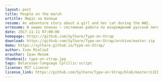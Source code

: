 ```yaml
---
layout: post
title: People on the marsh
ortitle: Людзі на балоце
resume: An adventure story about a girl and her cat during the WW2.
orresume: В наших планах — системная работа по возрождению русской литературной критики. Не заказные статьи рекламного свойства, а непредвзятый взгляд профессионалов. Литературный анализ и разбор  лучших образцов современной словесности. Рецензии, полемика, открытие имен.
date: 2017-11-11 07:00:00
homepage: https://github.com/Sylhare/Type-on-Strap
download: https://github.com/Sylhare/Type-on-Strap/archive/master.zip
demo: https://sylhare.github.io/Type-on-Strap/
author: Ivan Mieliež
orauthor: Іван Мележ
thumbnail: type-on-strap.jpg
tags: Belarusan·language Cyrillic·script
license: MIT License
license_link: https://github.com/Sylhare/Type-on-Strap/blob/master/LICENSE
---
```

